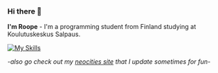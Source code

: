 ### Hi there 👋

**I'm Roope** - I'm a programming student from Finland studying at Koulutuskeskus Salpaus.

[![My Skills](https://skillicons.dev/icons?i=js,ts,nodejs,mongodb,react,flutter,html,css)](https://skillicons.dev)

*-also go check out my [neocities site](https://skrubbys.neocities.org) that I update sometimes for fun-*
<!--
**RoopeKoskelo/RoopeKoskelo** is a ✨ _special_ ✨ repository because its `README.md` (this file) appears on your GitHub profile.

Here are some ideas to get you started:

- 🔭 I’m currently working on ...
- 🌱 I’m currently learning ...
- 👯 I’m looking to collaborate on ...
- 🤔 I’m looking for help with ...
- 💬 Ask me about ...
- 📫 How to reach me: ...
- 😄 Pronouns: ...
- ⚡ Fun fact: ...
-->
